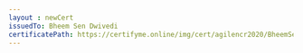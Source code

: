 ```yaml
--- 
layout : newCert 
issuedTo: Bheem Sen Dwivedi 
certificatePath: https://certifyme.online/img/cert/agilencr2020/BheemSenDwivedi_cb757.png
--- 
```

